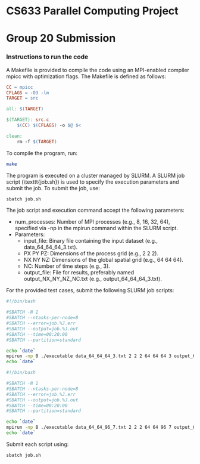 # CS633 Parallel Computing Project
# Group 20 Submission

### Instructions to run the code

A Makefile is provided to compile the code using an MPI-enabled compiler mpicc with optimization flags. The Makefile is defined as follows:

```makefile
CC = mpicc
CFLAGS = -O3 -lm
TARGET = src

all: $(TARGET)

$(TARGET): src.c
    $(CC) $(CFLAGS) -o $@ $<

clean:
    rm -f $(TARGET)
```
To compile the program, run:
```bash
make
```
The program is executed on a cluster managed by SLURM. A SLURM job script (\texttt{job.sh}) is used to specify the execution parameters and submit the job. 
To submit the job, use:
```bash
sbatch job.sh
```

The job script and execution command accept the following parameters:
- num_processes: Number of MPI processes (e.g., 8, 16, 32, 64), specified via -np in the mpirun command within the SLURM script.
- Parameters:
    - input_file: Binary file containing the input dataset (e.g., data_64_64_64_3.txt).
    - PX PY PZ: Dimensions of the process grid (e.g., 2 2 2).
    - NX NY NZ: Dimensions of the global spatial grid (e.g., 64 64 64).
    - NC: Number of time steps (e.g., 3).
    - output_file: File for results, preferably named output_NX_NY_NZ_NC.txt (e.g., output_64_64_64_3.txt).

For the provided test cases, submit the following SLURM job scripts:
```bash
#!/bin/bash

#SBATCH -N 1
#SBATCH --ntasks-per-node=8
#SBATCH --error=job.%J.err
#SBATCH --output=job.%J.out
#SBATCH --time=00:20:00
#SBATCH --partition=standard

echo `date`
mpirun -np 8 ./executable data_64_64_64_3.txt 2 2 2 64 64 64 3 output_64_64_64_3.txt
echo `date`
```
```bash
#!/bin/bash

#SBATCH -N 1
#SBATCH --ntasks-per-node=8
#SBATCH --error=job.%J.err
#SBATCH --output=job.%J.out
#SBATCH --time=00:20:00
#SBATCH --partition=standard

echo `date`
mpirun -np 8 ./executable data_64_64_96_7.txt 2 2 2 64 64 96 7 output_64_64_96_7.txt
echo `date`
```
Submit each script using:
```bash
sbatch job.sh
```
